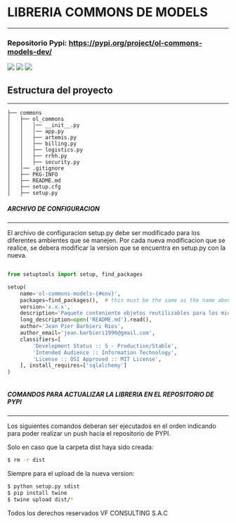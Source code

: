 # LIBRERIA COMMONS DE MODELS
---
### Repositorio Pypi: https://pypi.org/project/ol-commons-models-dev/

![](https://upload.wikimedia.org/wikipedia/commons/3/34/Blue_Python_3.6_Shield_Badge.svg)
![](https://img.shields.io/badge/Flask%20-1.0.2-orange.svg) 
![](https://img.shields.io/badge/SqlAlchemy-1.12.17-yellow.svg)

## Estructura del proyecto
---
```
├── commons
│   ├── ol_commons
│   │   │── __init__.py
│   │   │── app.py
│   │   ├── artemis.py
│   │   ├── billing.py
│   │   ├── logistics.py
│   │   ├── rrhh.py
│   │   ├── security.py
│   │── .gitignore
│   ├── PKG-INFO
│   ├── README.md
│   ├── setup.cfg
│   ├── setup.py
```
##### ARCHIVO DE CONFIGURACION
---
El archivo de configuracion setup.py debe ser modificado para los diferentes ambientes que se manejen.
Por cada nueva modificacion que se realice, se debera modificar la version que se encuentra en setup.py con la nueva.

```python

from setuptools import setup, find_packages

setup(
    name='ol-commons-models-{#env}',
    packages=find_packages(),  # this must be the same as the name above
    version='x.x.x',
    description='Paquete conteniente objetos reutilizables para los microservicios de OLYMPUS',
    long_description=open('README.md').read(),
    author='Jean Pier Barbieri Rios',
    author_email='jean.barbieri1996@gmail.com',
    classifiers=[
        'Development Status :: 5 - Production/Stable',
        'Intended Audience :: Information Technology',
        'License :: OSI Approved :: MIT License',
    ], install_requires=['sqlalchemy']
)



```


##### COMANDOS PARA ACTUALIZAR LA LIBRERIA EN EL REPOSITORIO DE PYPI
---
Los siguientes comandos deberan ser ejecutados en el orden indicando para poder realizar un push hacia 
el repositorio de PYPI.

Solo en caso que la carpeta dist haya sido creada:
```bash
$ rm -r dist
```

Siempre para el upload de la nueva version:
```bash
$ python setup.py sdist
$ pip install twine
$ twine upload dist/*
```



Todos los derechos reservados VF CONSULTING S.A.C